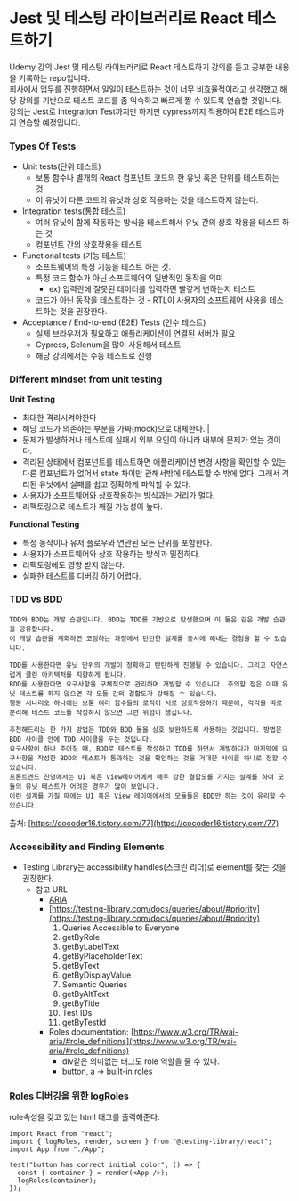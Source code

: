 # Jest 및 테스팅 라이브러리로 React 테스트하기

Udemy 강의 Jest 및 테스팅 라이브러리로 React 테스트하기 강의를 듣고 공부한 내용을 기록하는 repo입니다.  
회사에서 업무를 진행하면서 일일이 테스트하는 것이 너무 비효율적이라고 생각했고 해당 강의를 기반으로 테스트 코드를 좀 익숙하고 빠르게 짤 수 있도록 연습할 것입니다.  
강의는 Jest로 Integration Test까지만 하지만 cypress까지 적용하여 E2E 테스트까지 연습할 예정입니다.

### Types Of Tests

- Unit tests(단위 테스트)
  - 보통 함수나 별개의 React 컴포넌트 코드의 한 유닛 혹은 단위를 테스트하는 것.
  - 이 유닛이 다른 코드의 유닛과 상호 작용하는 것을 테스트하지 않는다.
- Integration tests(통합 테스트)
  - 여러 유닛이 함께 작동하는 방식을 테스트해서 유닛 간의 상호 작용을 테스트 하는 것
  - 컴포넌트 간의 상호작용을 테스트
- Functional tests (기능 테스트)
  - 소프트웨어의 특정 기능을 테스트 하는 것.
  - 특정 코드 함수가 아닌 소프트웨어의 일반적인 동작을 의미
    - ex) 입력란에 잘못된 데이터를 입력하면 빨갛게 변하는지 테스트
  - 코드가 아닌 동작을 테스트하는 것 - RTL이 사용자의 소프트웨어 사용을 테스트하는 것을 권장한다.
- Acceptance / End-to-end (E2E) Tests (인수 테스트)
  - 실제 브라우저가 필요하고 애플리케이션이 연결된 서버가 필요
  - Cypress, Selenum을 많이 사용해서 테스트
  - 해당 강의에서는 수동 테스트로 진행

### Different mindset from unit testing

**Unit Testing**
* 최대한 격리시켜야한다
* 해당 코드가 의존하는 부분을 가짜(mock)으로 대체한다. |
* 문제가 발생하거나 테스트에 실패시 외부 요인이 아니라 내부에 문제가 있는 것이다.
* 격리된 상태에서 컴포넌트를 테스트하면 애플리케이션 변경 사항을 확인할 수 있는 다른 컴포넌트가 없어서 state 차이만 관해서밖에 테스트할 수 밖에 없다. 그래서 격리된 유닛에서 실패를 쉽고 정확하게 파악할 수 있다.
* 사용자가 소프트웨어와 상호작용하는 방식과는 거리가 멀다.
* 리팩토링으로 테스트가 깨질 가능성이 높다.

**Functional Testing**
* 특정 동작이나 유저 플로우와 연관된 모든 단위를 포함한다.
* 사용자가 소프트웨어와 상호 작용하는 방식과 밀접하다.
* 리팩토링에도 영향 받지 않는다.
* 실패한 테스트를 디버깅 하기 어렵다. 

### TDD vs BDD

```
TDD와 BDD는 개발 습관입니다. BDD는 TDD를 기반으로 탄생했으며 이 둘은 같은 개발 습관을 공유합니다. 
이 개발 습관을 체화하면 코딩하는 과정에서 탄탄한 설계를 동시에 해내는 경험을 할 수 있습니다.

TDD를 사용한다면 유닛 단위의 개발이 정확하고 탄탄하게 진행될 수 있습니다. 그리고 자연스럽게 클린 아키텍처를 지향하게 됩니다.
BDD를 사용한다면 요구사항을 구체적으로 관리하며 개발할 수 있습니다. 주의할 점은 이때 유닛 테스트를 하지 않으면 각 모듈 간의 결합도가 강해질 수 있습니다. 
행동 시나리오 하나에는 보통 여러 함수들의 로직이 서로 상호작용하기 때문에, 각각을 따로 분리해 테스트 코드를 작성하지 않으면 그런 위험이 생깁니다.

추천해드리는 한 가지 방법은 TDD와 BDD 둘을 상호 보완하도록 사용하는 것입니다. 방법은 BDD 사이클 안에 TDD 사이클을 두는 것입니다. 
요구사항이 하나 주어질 때, BDD로 테스트를 작성하고 TDD를 하면서 개발하다가 마지막에 요구사항을 작성한 BDD의 테스트가 통과하는 것을 확인하는 것을 거대한 사이클 하나로 정할 수 있습니다.
프론트엔드 진영에서는 UI 혹은 View레이어에서 매우 강한 결합도를 가지는 설계를 하여 모듈의 유닛 테스트가 어려운 경우가 많이 보입니다. 
이런 설계를 가질 때에는 UI 혹은 View 레이어에서의 모듈들은 BDD만 하는 것이 유리할 수 있습니다.
```

출처: [https://cocoder16.tistory.com/77](https://cocoder16.tistory.com/77)

### Accessibility and Finding Elements

- Testing Library는 accessibility handles(스크린 리더)로 element를 찾는 것을 권장한다.
  - 참고 URL
    - [ARIA](https://developer.mozilla.org/en-US/docs/Web/Accessibility/ARIA)
    - [https://testing-library.com/docs/queries/about/#priority](https://testing-library.com/docs/queries/about/#priority)
      1. Queries Accessible to Everyone
        1. getByRole
        2. getByLabelText
        3. getByPlaceholderText
        4. getByText
        5. getByDisplayValue
      2. Semantic Queries
        1. getByAltText
        2. getByTitle
      3. Test IDs
        1. getByTestId
    - Roles documentation: [https://www.w3.org/TR/wai-aria/#role_definitions](https://www.w3.org/TR/wai-aria/#role_definitions)
      - div같은 의미없는 태그도 role 역할을 줄 수 있다.
      - button, a → built-in roles

### Roles 디버깅을 위한 logRoles

role속성을 갖고 있는 html 태그를 출력해준다.

```tsx
import React from "react";
import { logRoles, render, screen } from "@testing-library/react";
import App from "./App";

test("button has correct initial color", () => {
  const { container } = render(<App />);
  logRoles(container);
});
```